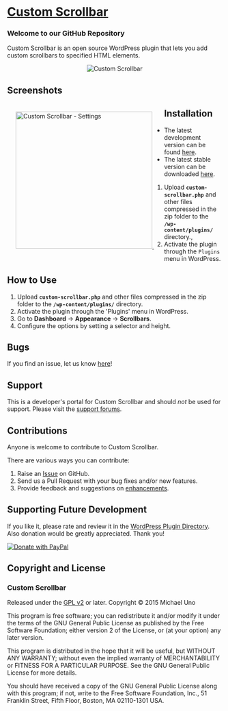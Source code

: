 # [Custom Scrollbar](http://wordpress.org/plugins/custom-scrollbar/) #

### Welcome to our GitHub Repository

Custom Scrollbar is an open source WordPress plugin that lets you add custom scrollbars to specified HTML elements.

<p align="center">
    <img src="https://lh3.googleusercontent.com/-ifoBNxO0fBQ/VY2ZiH-3mYI/AAAAAAAACBM/nh9CawjMYSo/s0/screenshot.png" alt="Custom Scrollbar" />
</p>

## Screenshots ##

<div style="margin:20px; float:left">
	<a href="https://lh3.googleusercontent.com/-LmnXX-qM8SQ/VY2ZiMIVAGI/AAAAAAAACBM/wqJx5Ce1qsw/s800/screenshot-2.png" title="Custom Scrollbar - Settings">
		<img src="https://lh3.googleusercontent.com/-LmnXX-qM8SQ/VY2ZiMIVAGI/AAAAAAAACBM/wqJx5Ce1qsw/s400/screenshot-2.png" alt="Custom Scrollbar - Settings" width="320" />
	</a>
	&nbsp;
</div>

## Installation ##

- The latest development version can be found [here](https://github.com/michaeluno/custom-scrollbar/branches). 
- The latest stable version can be downloaded [here](http://downloads.wordpress.org/plugin/custom-scrollbar.latest-stable.zip).

1. Upload **`custom-scrollbar.php`** and other files compressed in the zip folder to the **`/wp-content/plugins/`** directory.,
2. Activate the plugin through the `Plugins` menu in WordPress.

## How to Use ##

1. Upload **`custom-scrollbar.php`** and other files compressed in the zip folder to the **`/wp-content/plugins/`** directory.
2. Activate the plugin through the 'Plugins' menu in WordPress.
3. Go to **Dashboard** -> **Appearance** -> **Scrollbars**.
4. Configure the options by setting a selector and height.

## Bugs ##
If you find an issue, let us know [here](https://github.com/michaeluno/custom-scrollbar/issues)!

## Support ##
This is a developer's portal for Custom Scrollbar and should _not_ be used for support. Please visit the [support forums](http://wordpress.org/support/plugin/custom-scrollbar).

## Contributions ##
Anyone is welcome to contribute to Custom Scrollbar.

There are various ways you can contribute:

1. Raise an [Issue](https://github.com/michaeluno/custom-scrollbar/issues) on GitHub.
2. Send us a Pull Request with your bug fixes and/or new features.
3. Provide feedback and suggestions on [enhancements](https://github.com/michaeluno/custom-scrollbar/issues?direction=desc&labels=Enhancement&page=1&sort=created&state=open).

## Supporting Future Development ##

If you like it, please rate and review it in the [WordPress Plugin Directory](http://wordpress.org/support/view/plugin-reviews/custom-scrollbar?filter=5). Also donation would be greatly appreciated. Thank you!

[![Donate with PayPal](https://www.paypal.com/en_US/i/btn/x-click-but04.gif)](http://en.michaeluno.jp/donate) 

## Copyright and License ##

### Custom Scrollbar ###
Released under the [GPL v2](./LICENSE.txt) or later.
Copyright © 2015 Michael Uno

This program is free software; you can redistribute it and/or modify
it under the terms of the GNU General Public License as published by
the Free Software Foundation; either version 2 of the License, or
(at your option) any later version.

This program is distributed in the hope that it will be useful,
but WITHOUT ANY WARRANTY; without even the implied warranty of
MERCHANTABILITY or FITNESS FOR A PARTICULAR PURPOSE.  See the
GNU General Public License for more details.

You should have received a copy of the GNU General Public License along
with this program; if not, write to the Free Software Foundation, Inc.,
51 Franklin Street, Fifth Floor, Boston, MA 02110-1301 USA.